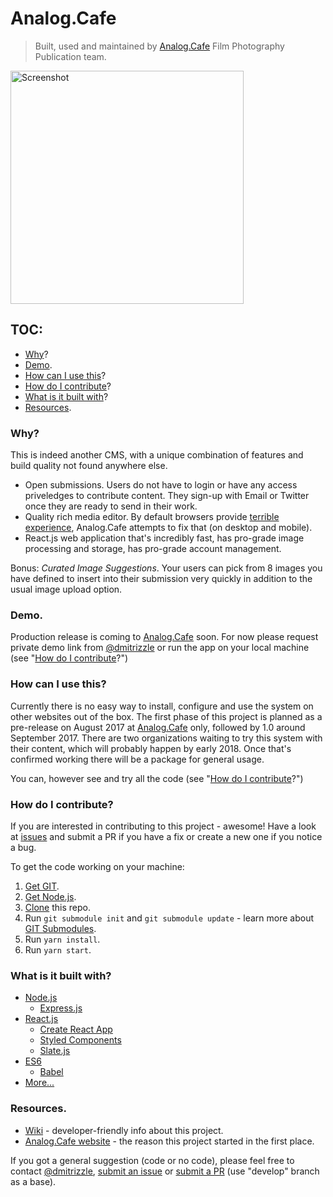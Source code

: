 # Analog.Cafe 
> Built, used and maintained by [Analog.Cafe](http://analog.cafe) Film Photography Publication team.

<img src="https://github.com/dmitrizzle/Analog.Cafe/blob/develop/public/images/figures/submit.gif?raw=true" width="373" alt="Screenshot" />

## TOC:
 - [Why](#why)?
 - [Demo](#demo).
 - [How can I use this](#how-can-i-use-this)?
 - [How do I contribute](#how-do-i-contribute)?
 - [What is it built with](#what-is-it-built-with)?
 - [Resources](#resources).

### Why?
This is indeed another CMS, with a unique combination of features and build quality not found anywhere else.
* Open submissions. Users do not have to login or have any access priveledges to contribute content. They sign-up with Email or Twitter once they are ready to send in their work.
* Quality rich media editor. By default browsers provide [terrible experience](https://medium.engineering/why-contenteditable-is-terrible-122d8a40e480), Analog.Cafe attempts to fix that (on desktop and mobile).
* React.js web application that's incredibly fast, has pro-grade image processing and storage, has pro-grade account management.

Bonus: _Curated Image Suggestions_. Your users can pick from 8 images you have defined to insert into their submission very quickly in addition to the usual image upload option.

### Demo.
Production release is coming to [Analog.Cafe](http://analog.cafe) soon. For now please request private demo link from [@dmitrizzle](https://twitter.com/dmitrizzle) or run the app on your local machine (see "[How do I contribute](#how-do-i-contribute)?")

### How can I use this?
Currently there is no easy way to install, configure and use the system on other websites out of the box. The first phase of this project is planned as a pre-release on August 2017 at [Analog.Cafe](http://analog.cafe) only, followed by 1.0 around September 2017. There are two organizations waiting to try this system with their content, which will probably happen by early 2018. Once that's confirmed working there will be a package for general usage.

You can, however see and try all the code (see "[How do I contribute](#how-do-i-contribute)?")

### How do I contribute?
If you are interested in contributing to this project - awesome! Have a look at [issues](https://github.com/dmitrizzle/Analog.Cafe/issues) and submit a PR if you have a fix or create a new one if you notice a bug.

To get the code working on your machine:
1. [Get GIT](https://git-scm.com/book/en/v2/Getting-Started-Installing-Git).
1. [Get Node.js](https://nodejs.org/en/download/package-manager/).
1. [Clone](https://help.github.com/articles/cloning-a-repository/) this repo.
1. Run `git submodule init` and `git submodule update` - learn more about [GIT Submodules](https://git-scm.com/book/en/v2/Git-Tools-Submodules).
1. Run `yarn install`.
1. Run `yarn start`.

###  What is it built with?
* [Node.js](https://github.com/nodejs/node)
    * [Express.js](https://expressjs.com)
* [React.js](https://github.com/facebook/react)
    * [Create React App](https://github.com/facebookincubator/create-react-app)
    * [Styled Components](https://github.com/styled-components/styled-components)
    * [Slate.js](https://github.com/ianstormtaylor/slate)
* [ES6](https://github.com/lukehoban/es6features)
    * [Babel](https://github.com/babel/babel)
* [More...](https://github.com/dmitrizzle/Analog.Cafe/blob/develop/package.json)

### Resources.
* [Wiki](https://github.com/dmitrizzle/Analog.Cafe/wiki) - developer-friendly info about this project.
* [Analog.Cafe website](http://analog.cafe) - the reason this project started in the first place.

If you got a general suggestion (code or no code), please feel free to contact [@dmitrizzle](https://twitter.com/dmitrizzle), [submit an issue](https://github.com/dmitrizzle/Analog.Cafe/issues) or [submit a PR](https://help.github.com/articles/about-pull-requests/) (use "develop" branch as a base).

